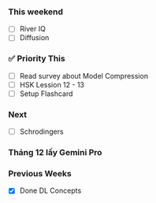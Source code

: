 ### This weekend
- [ ] River IQ
- [ ] Diffusion
### ✅ Priority This
- [ ] Read survey about Model Compression
- [ ] HSK Lession 12 - 13
- [ ] Setup Flashcard
### Next 

- [ ] Schrodingers
### Tháng 12 lấy Gemini Pro
### Previous Weeks
- [x] Done DL Concepts
